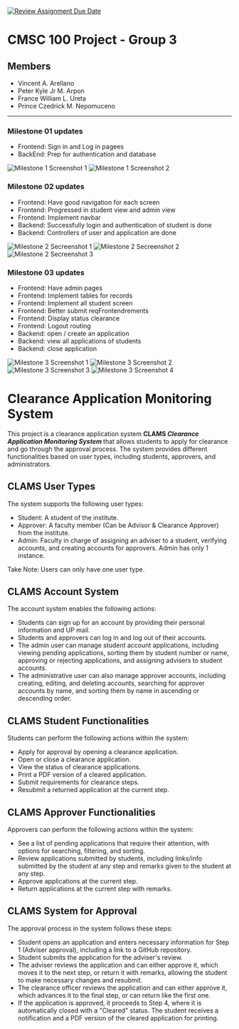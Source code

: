 [![Review Assignment Due Date](https://classroom.github.com/assets/deadline-readme-button-24ddc0f5d75046c5622901739e7c5dd533143b0c8e959d652212380cedb1ea36.svg)](https://classroom.github.com/a/Lwxq7Zyx)
# CMSC 100 Project - Group 3

## Members
* Vincent A. Arellano
* Peter Kyle Jr M. Arpon 
* France William L. Ureta
* Prince Czedrick M. Nepomuceno
-------------------
### Milestone 01 updates
- Frontend: Sign in and Log in pagees
- BackEnd: Prep for authentication and database

![Milestone 1 Screenshot 1](./images/milestone01-signup-page.png)
![Milestone 1 Screenshot 2](./images/milestone01-login-page.png)

### Milestone 02 updates
- Frontend: Have good navigation for each screen
- Frontend: Progressed in student view and admin view
- Frontend: Implement navbar
- Backend: Successfully login and authentication of student is done
- Backend: Controllers of user and application are done


![Milestone 2 Secreenshot 1](images/milestone02-login-page.png)
![Milestone 2 Secreenshot 2](images/milestone02-loginfailed-page.png)
![Milestone 2 Secreenshot 3](images/milestone02-studentview.png)

### Milestone 03 updates
- Frontend: Have admin pages
- Frontend: Implement tables for records
- Frontend: Implement all student screen
- Frontend: Better submit reqFrontendrements
- Frontend: Display status clearance
- Frontend: Logout routing
- Backend: open / create an application
- Backend: view all applications of students
- Backend:  close application

![Milestone 3 Screenshot 1](images/admin_approver_accounts.png)
![Milestone 3 Screenshot 2](images/admin_student_table.png)
![Milestone 3 Screenshot 3](images/statusofclearancescreen.png)
![Milestone 3 Screenshot 4](images/submit_req_student.png)



# Clearance Application Monitoring System

This project is a clearance application system <b>CLAMS <i>Clearance Application Monitoring System</i> </b>that allows students to apply for clearance and go through the approval process. The system provides different functionalities based on user types, including students, approvers, and administrators.

## CLAMS User Types

The system supports the following user types:

- Student: A student of the institute.
- Approver: A faculty member (Can be Advisor & Clearance Approver) from the institute.
- Admin: Faculty in charge of assigning an adviser to a student, verifying accounts, and creating accounts for approvers. Admin has only 1 instance.

Take Note: Users can only have one user type.

## CLAMS Account System

The account system enables the following actions:

- Students can sign up for an account by providing their personal information and UP mail.
- Students and approvers can log in and log out of their accounts.
- The  admin user can manage student account applications, including viewing pending applications, sorting them by student number or name, approving or rejecting applications, and assigning advisers to student accounts.
- The administrative user can also manage approver accounts, including creating, editing, and deleting accounts, searching for approver accounts by name, and sorting them by name in ascending or descending order.

## CLAMS Student Functionalities

Students can perform the following actions within the system:

- Apply for approval by opening a clearance application.
- Open or close a clearance application.
- View the status of clearance applications.
- Print a PDF version of a cleared application.
- Submit requirements for clearance steps.
- Resubmit a returned application at the current step.

## CLAMS Approver Functionalities

Approvers can perform the following actions within the system:

- See a list of pending applications that require their attention, with options for searching, filtering, and sorting.
- Review applications submitted by students, including links/info submitted by the student at any step and remarks given to the student at any step.
- Approve applications at the current step.
- Return applications at the current step with remarks.

## CLAMS System for Approval

The approval process in the system follows these steps:

- Student opens an application and enters necessary information for Step 1 (Adviser approval), including a link to a GitHub repository.
- Student submits the application for the adviser's review.
- The adviser reviews the application and can either approve it, which moves it to the next step, or return it with remarks, allowing the student to make necessary changes and resubmit.
- The clearance officer reviews the application and can either approve it, which advances it to the final step, or can return like the first one.
- If the application is approved, it proceeds to Step 4, where it is automatically closed with a "Cleared" status. The student receives a notification and a PDF version of the cleared application for printing.
